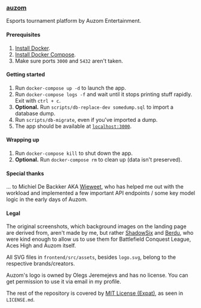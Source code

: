 ### [auzom](https://legacy.auzom.gg/)

Esports tournament platform by Auzom Entertainment.

#### Prerequisites

1. [Install
   Docker](https://docs.docker.com/engine/installation/linux/ubuntulinux/).
1. [Install Docker Compose](https://docs.docker.com/compose/install/).
1. Make sure ports `3000` and `5432` aren't taken.

#### Getting started

1. Run `docker-compose up -d` to launch the app.
1. Run `docker-compose logs -f` and wait until it stops printing stuff rapidly.
   Exit with `ctrl + c`.
1. **Optional.** Run `scripts/db-replace-dev somedump.sql` to import a database
   dump.
1. Run `scripts/db-migrate`, even if you've imported a dump.
1. The app should be available at [`localhost:3000`](http://localhost:3000/).

#### Wrapping up

1. Run `docker-compose kill` to shut down the app.
1. **Optional.** Run `docker-compose rm` to clean up (data isn't preserved).

#### Special thanks

... to Michiel De Backker AKA [Wieweet](https://github.com/wieweet), who has
helped me out with the workload and implemented a few important API endpoints /
some key model logic in the early days of Auzom.

#### Legal

The original screenshots, which background images on the landing page are
derived from, aren't made by me, but rather
[ShadowSix](https://twitter.com/Shadow6ix) and
[Berdu](https://twitter.com/Berduu), who were kind enough to allow us to use
them for Battlefield Conquest League, Aces High and Auzom itself.

All SVG files in `frontend/src/assets`, besides `logo.svg`, belong to the
respective brands/creators.

Auzom's logo is owned by Olegs Jeremejevs and has no license. You can get
permission to use it via email in my profile.

The rest of the repository is covered by [MIT License
(Expat)](https://tldrlegal.com/license/mit-license), as seen in `LICENSE.md`.
